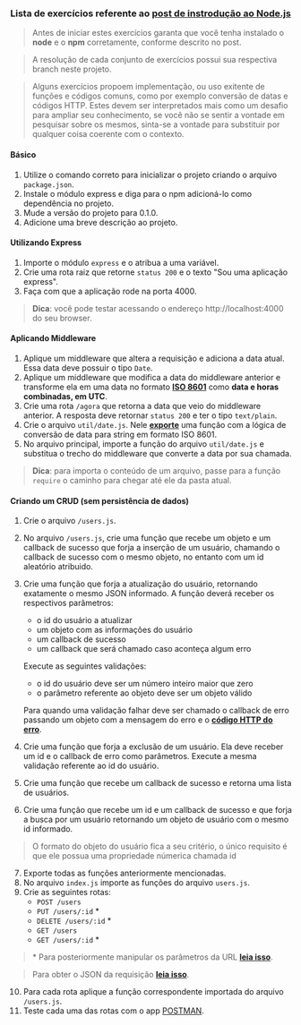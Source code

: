 ### Lista de exercícios referente ao [post de instrodução ao Node.js](https://grupodeestudoskeyworks.github.io/posts/introducao-nodejs)

> Antes de iniciar estes exercícios garanta que você tenha instalado o **node** e o **npm** corretamente, conforme descrito no post. 

> A resolução de cada conjunto de exercícios possui sua respectiva branch neste projeto.

> Alguns exercícios propoem implementação, ou uso exitente de funções e códigos comuns, como por exemplo conversão de datas e códigos HTTP. Estes devem ser interpretados mais como um desafio para ampliar seu conhecimento, se você não se sentir a vontade em pesquisar sobre os mesmos, sinta-se a vontade para substituir por qualquer coisa coerente com o contexto. 

#### Básico

1. Utilize o comando correto para inicializar o projeto criando o arquivo `package.json`.
2. Instale o módulo express e diga para o npm adicioná-lo como dependência no projeto.
3. Mude a versão do projeto para 0.1.0.
4. Adicione uma breve descrição ao projeto.


#### Utilizando Express

1. Importe o módulo `express` e o atribua a uma variável.
2. Crie uma rota raiz que retorne `status 200` e o texto "Sou uma aplicação express".
3. Faça com que a aplicação rode na porta 4000.
> **Dica**: você pode testar acessando o endereço http://localhost:4000 do seu browser.

#### Aplicando Middleware

1. Aplique um middleware que altera a requisição e adiciona a data atual. Essa data deve possuir o tipo `Date`.
2. Aplique um middleware que modifica a data do middleware anterior e transforme ela em uma data no formato [**ISO 8601**](https://pt.wikipedia.org/wiki/ISO_8601) como **data e horas combinadas, em UTC**.
3. Crie uma rota `/agora` que retorna a data que veio do middleware anterior. A resposta deve retornar `status 200` e ter o tipo `text/plain`.
4. Crie o arquivo `util/date.js`. Nele [**exporte**](https://nodejs.org/api/modules.html#modules_module_exports) uma função com a lógica de conversão de data para string em formato ISO 8601.
5. No arquivo principal, importe a função do arquivo `util/date.js` e substitua o trecho do middleware que converte a data por sua chamada.
> **Dica**: para importa o conteúdo de um arquivo, passe para a função `require` o caminho para chegar até ele da pasta atual.

#### Criando um CRUD (sem persistência de dados)

1. Crie o arquivo `/users.js`.
2. No arquivo `/users.js`, crie uma função que recebe um objeto e um callback de sucesso que forja a inserção de um usuário, chamando o callback de sucesso com o mesmo objeto, no entanto com um id aleatório atribuido.
3. Crie uma função que forja a atualização do usuário, retornando exatamente o mesmo JSON informado. A função deverá receber os respectivos parâmetros: 
    <ul>
        <li>o id do usuário a atualizar</li>
        <li>um objeto com as informações do usuário</li>
        <li>um callback de sucesso</li>
        <li>um callback que será chamado caso aconteça algum erro</li>
    </ul>
    
    Execute as seguintes validações:
    <ul>
        <li>o id do usuário deve ser um número inteiro maior que zero</li>
        <li>o parâmetro referente ao objeto deve ser um objeto válido</li>
    </ul>
    
    Para quando uma validação falhar deve ser chamado o callback de erro passando um objeto com a mensagem do erro e o [**código HTTP do erro**](https://pt.wikipedia.org/wiki/Lista_de_c%C3%B3digos_de_estado_HTTP#4xx_Erro_de_cliente).
    
4. Crie uma função que forja a exclusão de um usuário. Ela deve receber um id e o callback de erro como parâmetros. Execute a mesma validação referente ao id do usuário.
5. Crie uma função que recebe um callback de sucesso e retorna uma lista de usuários.
6. Crie uma função que recebe um id e um callback de sucesso e que forja a busca por um usuário retornando um objeto de usuário com o mesmo id informado. 
> O formato do objeto do usuário fica a seu critério, o único requisito é que ele possua uma propriedade númerica chamada id
7. Exporte todas as funções anteriormente mencionadas.
8. No arquivo `index.js` importe as funções do arquivo `users.js`.
9. Crie as seguintes rotas:
    * `POST /users`
    * `PUT /users/:id` *
    * `DELETE /users/:id` *
    * `GET /users`
    * `GET /users/:id` * 
> \* Para posteriormente manipular os parâmetros da URL [**leia isso**](http://expressjs.com/en/4x/api.html#req).

> Para obter o JSON da requisição [**leia isso**](http://expressjs.com/en/4x/api.html#req.body). 
10. Para cada rota aplique a função correspondente importada do arquivo `/users.js`.
11. Teste cada uma das rotas com o app [POSTMAN](https://www.getpostman.com/).